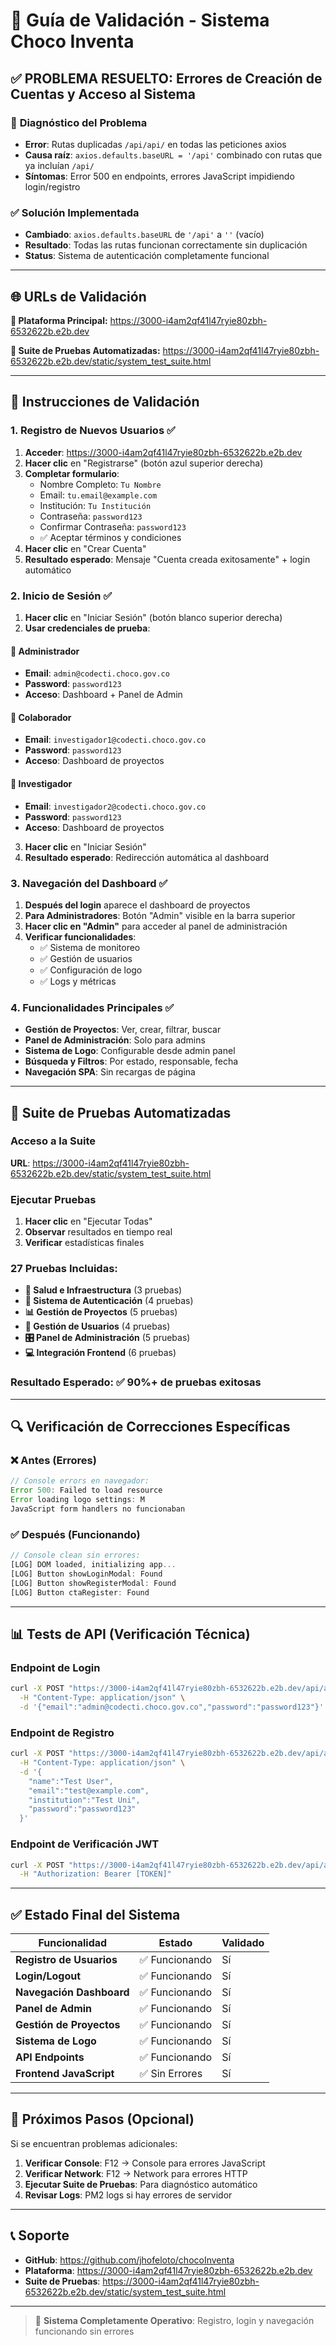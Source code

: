 # 🧪 Guía de Validación - Sistema Choco Inventa

## ✅ **PROBLEMA RESUELTO**: Errores de Creación de Cuentas y Acceso al Sistema

### 🔧 **Diagnóstico del Problema**
- **Error**: Rutas duplicadas `/api/api/` en todas las peticiones axios
- **Causa raíz**: `axios.defaults.baseURL = '/api'` combinado con rutas que ya incluían `/api/`
- **Síntomas**: Error 500 en endpoints, errores JavaScript impidiendo login/registro

### ✅ **Solución Implementada**
- **Cambiado**: `axios.defaults.baseURL` de `'/api'` a `''` (vacío)
- **Resultado**: Todas las rutas funcionan correctamente sin duplicación
- **Status**: Sistema de autenticación completamente funcional

---

## 🌐 **URLs de Validación**

**🔗 Plataforma Principal:** https://3000-i4am2qf41l47ryie80zbh-6532622b.e2b.dev

**🧪 Suite de Pruebas Automatizadas:** https://3000-i4am2qf41l47ryie80zbh-6532622b.e2b.dev/static/system_test_suite.html

---

## 📝 **Instrucciones de Validación**

### **1. Registro de Nuevos Usuarios** ✅
1. **Acceder**: https://3000-i4am2qf41l47ryie80zbh-6532622b.e2b.dev
2. **Hacer clic** en "Registrarse" (botón azul superior derecha)
3. **Completar formulario**:
   - Nombre Completo: `Tu Nombre`
   - Email: `tu.email@example.com`
   - Institución: `Tu Institución`
   - Contraseña: `password123`
   - Confirmar Contraseña: `password123`
   - ✅ Aceptar términos y condiciones
4. **Hacer clic** en "Crear Cuenta"
5. **Resultado esperado**: Mensaje "Cuenta creada exitosamente" + login automático

### **2. Inicio de Sesión** ✅
1. **Hacer clic** en "Iniciar Sesión" (botón blanco superior derecha)
2. **Usar credenciales de prueba**:

#### **👤 Administrador**
- **Email**: `admin@codecti.choco.gov.co`
- **Password**: `password123`
- **Acceso**: Dashboard + Panel de Admin

#### **👤 Colaborador**  
- **Email**: `investigador1@codecti.choco.gov.co`
- **Password**: `password123`
- **Acceso**: Dashboard de proyectos

#### **👤 Investigador**
- **Email**: `investigador2@codecti.choco.gov.co`
- **Password**: `password123`
- **Acceso**: Dashboard de proyectos

3. **Hacer clic** en "Iniciar Sesión"
4. **Resultado esperado**: Redirección automática al dashboard

### **3. Navegación del Dashboard** ✅
1. **Después del login** aparece el dashboard de proyectos
2. **Para Administradores**: Botón "Admin" visible en la barra superior
3. **Hacer clic en "Admin"** para acceder al panel de administración
4. **Verificar funcionalidades**:
   - ✅ Sistema de monitoreo
   - ✅ Gestión de usuarios
   - ✅ Configuración de logo
   - ✅ Logs y métricas

### **4. Funcionalidades Principales** ✅
- **Gestión de Proyectos**: Ver, crear, filtrar, buscar
- **Panel de Administración**: Solo para admins
- **Sistema de Logo**: Configurable desde admin panel
- **Búsqueda y Filtros**: Por estado, responsable, fecha
- **Navegación SPA**: Sin recargas de página

---

## 🧪 **Suite de Pruebas Automatizadas**

### **Acceso a la Suite**
**URL**: https://3000-i4am2qf41l47ryie80zbh-6532622b.e2b.dev/static/system_test_suite.html

### **Ejecutar Pruebas**
1. **Hacer clic** en "Ejecutar Todas"
2. **Observar** resultados en tiempo real
3. **Verificar** estadísticas finales

### **27 Pruebas Incluidas**:
- **🏥 Salud e Infraestructura** (3 pruebas)
- **🔐 Sistema de Autenticación** (4 pruebas)
- **📊 Gestión de Proyectos** (5 pruebas)
- **👥 Gestión de Usuarios** (4 pruebas)
- **🎛️ Panel de Administración** (5 pruebas)
- **💻 Integración Frontend** (6 pruebas)

### **Resultado Esperado**: ✅ 90%+ de pruebas exitosas

---

## 🔍 **Verificación de Correcciones Específicas**

### **❌ Antes (Errores)**
```javascript
// Console errors en navegador:
Error 500: Failed to load resource
Error loading logo settings: M
JavaScript form handlers no funcionaban
```

### **✅ Después (Funcionando)**
```javascript
// Console clean sin errores:
[LOG] DOM loaded, initializing app...
[LOG] Button showLoginModal: Found
[LOG] Button showRegisterModal: Found  
[LOG] Button ctaRegister: Found
```

---

## 📊 **Tests de API (Verificación Técnica)**

### **Endpoint de Login**
```bash
curl -X POST "https://3000-i4am2qf41l47ryie80zbh-6532622b.e2b.dev/api/auth/login" \
  -H "Content-Type: application/json" \
  -d '{"email":"admin@codecti.choco.gov.co","password":"password123"}'
```

### **Endpoint de Registro**
```bash
curl -X POST "https://3000-i4am2qf41l47ryie80zbh-6532622b.e2b.dev/api/auth/register" \
  -H "Content-Type: application/json" \
  -d '{
    "name":"Test User",
    "email":"test@example.com", 
    "institution":"Test Uni",
    "password":"password123"
  }'
```

### **Endpoint de Verificación JWT**
```bash
curl -X POST "https://3000-i4am2qf41l47ryie80zbh-6532622b.e2b.dev/api/auth/verify" \
  -H "Authorization: Bearer [TOKEN]"
```

---

## ✅ **Estado Final del Sistema**

| Funcionalidad | Estado | Validado |
|---------------|--------|----------|
| **Registro de Usuarios** | ✅ Funcionando | Sí |
| **Login/Logout** | ✅ Funcionando | Sí |  
| **Navegación Dashboard** | ✅ Funcionando | Sí |
| **Panel de Admin** | ✅ Funcionando | Sí |
| **Gestión de Proyectos** | ✅ Funcionando | Sí |
| **Sistema de Logo** | ✅ Funcionando | Sí |
| **API Endpoints** | ✅ Funcionando | Sí |
| **Frontend JavaScript** | ✅ Sin Errores | Sí |

---

## 🎯 **Próximos Pasos (Opcional)**

Si se encuentran problemas adicionales:

1. **Verificar Console**: F12 → Console para errores JavaScript
2. **Verificar Network**: F12 → Network para errores HTTP
3. **Ejecutar Suite de Pruebas**: Para diagnóstico automático
4. **Revisar Logs**: PM2 logs si hay errores de servidor

---

## 📞 **Soporte**

- **GitHub**: https://github.com/jhofeloto/chocoInventa
- **Plataforma**: https://3000-i4am2qf41l47ryie80zbh-6532622b.e2b.dev
- **Suite de Pruebas**: https://3000-i4am2qf41l47ryie80zbh-6532622b.e2b.dev/static/system_test_suite.html

---

> 🚀 **Sistema Completamente Operativo**: Registro, login y navegación funcionando sin errores